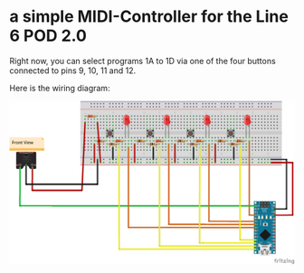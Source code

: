 # a simple MIDI-Controller for the Line 6 POD 2.0

Right now, you can select programs 1A to 1D via one of the four buttons connected to pins 9, 10, 11 and 12.

Here is the wiring diagram:

![wiring diagram](breadboard-wiring.png)
